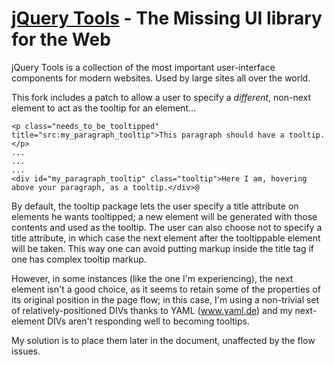 [jQuery Tools](http://flowplayer.org/tools/) - The Missing UI library for the Web
================================

jQuery Tools is a collection of the most important user-interface components for modern websites. Used by large sites all over the world.

This fork includes a patch to allow a user to specify a *different*, non-next element to act as the tooltip for an element...

    <p class="needs_to_be_tooltipped" title="src:my_paragraph_tooltip">This paragraph should have a tooltip.</p>
    ...
    ...
    ...
    <div id="my_paragraph_tooltip" class="tooltip">Here I am, hovering above your paragraph, as a tooltip.</div>@

By default, the tooltip package lets the user specify a title attribute on elements he wants tooltipped; a new element will be generated with those contents and used as the tooltip. The user can also choose not to specify a title attribute, in which case the next element after the tooltippable element will be taken. This way one can avoid putting markup inside the title tag if one has complex tooltip markup.

However, in some instances (like the one I'm experiencing), the next element isn't a good choice, as it seems to retain some of the properties of its original position in the page flow; in this case, I'm using a non-trivial set of relatively-positioned DIVs thanks to YAML (www.yaml.de) and my next-element DIVs aren't responding well to becoming tooltips. 

My solution is to place them later in the document, unaffected by the flow issues.
